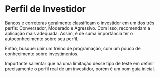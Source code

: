 # Perfil de Investidor
Bancos e corretoras geralmente classificam o investidor em um dos três perfis: Conversador, Moderado e Agressivo. Com isso, recomendam a aplicação mais adequada. Assim, é de suma importância ter o autoconhecimento sobre seu perfil.

Então, busquei unir um treino de programação, com um pouco de conhecimento sobre investimentos.

Importante salientar que há uma limitação desse tipo de teste em definir precisamente o perfil real de um investidor, porém é um bom guia inicial.